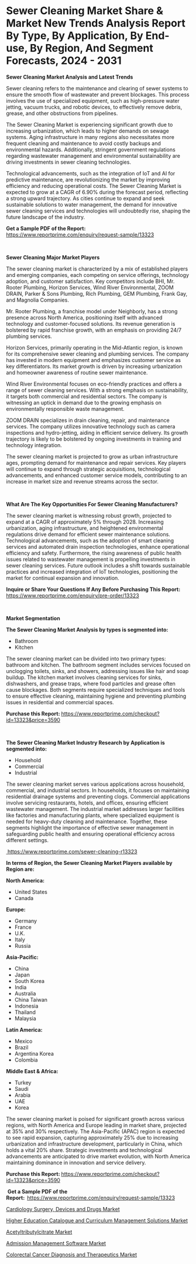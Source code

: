 <p><h1>Sewer Cleaning Market Share & Market New Trends Analysis Report By Type, By Application, By End-use, By Region, And Segment Forecasts, 2024 - 2031</h1></p><p><strong>Sewer Cleaning Market Analysis and Latest Trends</strong></p>
<p><p>Sewer cleaning refers to the maintenance and clearing of sewer systems to ensure the smooth flow of wastewater and prevent blockages. This process involves the use of specialized equipment, such as high-pressure water jetting, vacuum trucks, and robotic devices, to effectively remove debris, grease, and other obstructions from pipelines.</p><p>The Sewer Cleaning Market is experiencing significant growth due to increasing urbanization, which leads to higher demands on sewage systems. Aging infrastructure in many regions also necessitates more frequent cleaning and maintenance to avoid costly backups and environmental hazards. Additionally, stringent government regulations regarding wastewater management and environmental sustainability are driving investments in sewer cleaning technologies.</p><p>Technological advancements, such as the integration of IoT and AI for predictive maintenance, are revolutionizing the market by improving efficiency and reducing operational costs. The Sewer Cleaning Market is expected to grow at a CAGR of 6.90% during the forecast period, reflecting a strong upward trajectory. As cities continue to expand and seek sustainable solutions to water management, the demand for innovative sewer cleaning services and technologies will undoubtedly rise, shaping the future landscape of the industry.</p></p>
<p><strong>Get a Sample PDF of the Report:&nbsp;</strong> <a href="https://www.reportprime.com/enquiry/request-sample/13323">https://www.reportprime.com/enquiry/request-sample/13323</a></p>
<p>&nbsp;</p>
<p><strong>Sewer Cleaning Major Market Players</strong></p>
<p><p>The sewer cleaning market is characterized by a mix of established players and emerging companies, each competing on service offerings, technology adoption, and customer satisfaction. Key competitors include BHI, Mr. Rooter Plumbing, Horizon Services, Wind River Environmental, ZOOM DRAIN, Parker & Sons Plumbing, Rich Plumbing, GEM Plumbing, Frank Gay, and Magnolia Companies.</p><p>Mr. Rooter Plumbing, a franchise model under Neighborly, has a strong presence across North America, positioning itself with advanced technology and customer-focused solutions. Its revenue generation is bolstered by rapid franchise growth, with an emphasis on providing 24/7 plumbing services.</p><p>Horizon Services, primarily operating in the Mid-Atlantic region, is known for its comprehensive sewer cleaning and plumbing services. The company has invested in modern equipment and emphasizes customer service as key differentiators. Its market growth is driven by increasing urbanization and homeowner awareness of routine sewer maintenance.</p><p>Wind River Environmental focuses on eco-friendly practices and offers a range of sewer cleaning services. With a strong emphasis on sustainability, it targets both commercial and residential sectors. The company is witnessing an uptick in demand due to the growing emphasis on environmentally responsible waste management.</p><p>ZOOM DRAIN specializes in drain cleaning, repair, and maintenance services. The company utilizes innovative technology such as camera inspections and hydro-jetting, aiding in efficient service delivery. Its growth trajectory is likely to be bolstered by ongoing investments in training and technology integration.</p><p>The sewer cleaning market is projected to grow as urban infrastructure ages, prompting demand for maintenance and repair services. Key players will continue to expand through strategic acquisitions, technological advancements, and enhanced customer service models, contributing to an increase in market size and revenue streams across the sector.</p></p>
<p>&nbsp;</p>
<p><strong>What Are The Key Opportunities For Sewer Cleaning Manufacturers?</strong></p>
<p><p>The sewer cleaning market is witnessing robust growth, projected to expand at a CAGR of approximately 5% through 2028. Increasing urbanization, aging infrastructure, and heightened environmental regulations drive demand for efficient sewer maintenance solutions. Technological advancements, such as the adoption of smart cleaning services and automated drain inspection technologies, enhance operational efficiency and safety. Furthermore, the rising awareness of public health issues related to wastewater management is propelling investments in sewer cleaning services. Future outlook includes a shift towards sustainable practices and increased integration of IoT technologies, positioning the market for continual expansion and innovation.</p></p>
<p><strong>Inquire or Share Your Questions If Any Before Purchasing This Report:</strong> <a href="https://www.reportprime.com/enquiry/pre-order/13323">https://www.reportprime.com/enquiry/pre-order/13323</a></p>
<p>&nbsp;</p>
<p><strong>Market Segmentation</strong></p>
<p><strong>The Sewer Cleaning Market Analysis by types is segmented into:</strong></p>
<p><ul><li>Bathroom</li><li>Kitchen</li></ul></p>
<p><p>The sewer cleaning market can be divided into two primary types: bathroom and kitchen. The bathroom segment includes services focused on unclogging toilets, sinks, and showers, addressing issues like hair and soap buildup. The kitchen market involves cleaning services for sinks, dishwashers, and grease traps, where food particles and grease often cause blockages. Both segments require specialized techniques and tools to ensure effective cleaning, maintaining hygiene and preventing plumbing issues in residential and commercial spaces.</p></p>
<p><strong>Purchase this Report:&nbsp;</strong><a href="https://www.reportprime.com/checkout?id=13323&price=3590">https://www.reportprime.com/checkout?id=13323&price=3590</a></p>
<p>&nbsp;</p>
<p><strong>The Sewer Cleaning Market Industry Research by Application is segmented into:</strong></p>
<p><ul><li>Household</li><li>Commercial</li><li>Industrial</li></ul></p>
<p><p>The sewer cleaning market serves various applications across household, commercial, and industrial sectors. In households, it focuses on maintaining residential drainage systems and preventing clogs. Commercial applications involve servicing restaurants, hotels, and offices, ensuring efficient wastewater management. The industrial market addresses larger facilities like factories and manufacturing plants, where specialized equipment is needed for heavy-duty cleaning and maintenance. Together, these segments highlight the importance of effective sewer management in safeguarding public health and ensuring operational efficiency across different settings.</p></p>
<p><a href="https://www.reportprime.com/sewer-cleaning-r13323">&nbsp;https://www.reportprime.com/sewer-cleaning-r13323</a></p>
<p><strong>In terms of Region, the Sewer Cleaning Market Players available by Region are:</strong></p>
<p>
    <p> <strong> North America: </strong>
        <ul>
            <li>United States</li>
            <li>Canada</li>
        </ul>
        </p> 
    <p> <strong> Europe: </strong>
        <ul>
            <li>Germany</li>
            <li>France</li>
            <li>U.K.</li>
            <li>Italy</li>
            <li>Russia</li>
        </ul>
        </p> 
    <p> <strong> Asia-Pacific: </strong>
        <ul>
            <li>China</li>
            <li>Japan</li>
            <li>South Korea</li>
            <li>India</li>
            <li>Australia</li>
            <li>China Taiwan</li>
            <li>Indonesia</li>
            <li>Thailand</li>
            <li>Malaysia</li>
        </ul>
        </p> 
    <p> <strong> Latin America: </strong>
        <ul>
            <li>Mexico</li>
            <li>Brazil</li>
            <li>Argentina Korea</li>
            <li>Colombia</li>
        </ul>
        </p> 
    <p> <strong> Middle East & Africa: </strong>
        <ul>
            <li>Turkey</li>
            <li>Saudi</li>
            <li>Arabia</li>
            <li>UAE</li>
            <li>Korea</li>
        </ul>
    </p>
    </p>
<p><p>The sewer cleaning market is poised for significant growth across various regions, with North America and Europe leading in market share, projected at 35% and 30% respectively. The Asia-Pacific (APAC) region is expected to see rapid expansion, capturing approximately 25% due to increasing urbanization and infrastructure development, particularly in China, which holds a vital 20% share. Strategic investments and technological advancements are anticipated to drive market evolution, with North America maintaining dominance in innovation and service delivery.</p></p>
<p><strong>Purchase this Report: </strong><a href="https://www.reportprime.com/checkout?id=13323&price=3590">https://www.reportprime.com/checkout?id=13323&price=3590</a></p>
<p>&nbsp;<strong>Get a Sample PDF of the Report:&nbsp;&nbsp;</strong><a href="https://www.reportprime.com/enquiry/request-sample/13323">https://www.reportprime.com/enquiry/request-sample/13323</a></p>
<p><strong></strong></p>
<p><p><a href="https://medium.com/@gwendolynbruen/the-cardiology-surgery-devices-and-drugs-market-prioritizes-cost-control-and-efficiency-a1d08dee50fc">Cardiology Surgery, Devices and Drugs Market</a></p><p><a href="https://issuu.com/reportprime-2/docs/higher-education-catalogue-and-curr_6af633169d6c8d">Higher Education Catalogue and Curriculum Management Solutions Market</a></p><p><a href="https://www.linkedin.com/pulse/what-emerging-market-trends-acetyltributylcitrate-detailed-drgic?trackingId=czIhYaKgQmuvn4URMXORoA%3D%3D">Acetyltributylcitrate Market</a></p><p><a href="https://issuu.com/reportprime-2/docs/admission-management-software-marke_c0199f678a21c9">Admission Management Software Market</a></p><p><a href="https://medium.com/@gwendolynbruen/the-colorectal-cancer-diagnosis-and-therapeutics-industry-analysis-report-offers-a-comprehensive-49cf4023a70c">Colorectal Cancer Diagnosis and Therapeutics Market</a></p></p>